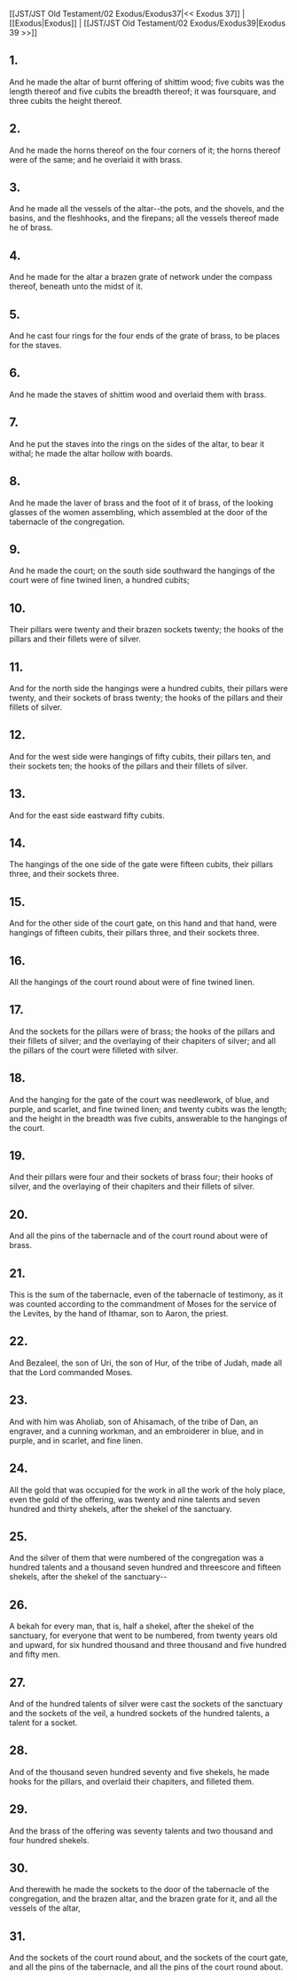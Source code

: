 [[JST/JST Old Testament/02 Exodus/Exodus37|<< Exodus 37]] | [[Exodus|Exodus]] | [[JST/JST Old Testament/02 Exodus/Exodus39|Exodus 39 >>]]
## 1.
And he made the altar of burnt offering of shittim wood; five cubits was the length thereof and five cubits the breadth thereof; it was foursquare, and three cubits the height thereof.
## 2.
And he made the horns thereof on the four corners of it; the horns thereof were of the same; and he overlaid it with brass.
## 3.
And he made all the vessels of the altar\--the pots, and the shovels, and the basins, and the fleshhooks, and the firepans; all the vessels thereof made he of brass.
## 4.
And he made for the altar a brazen grate of network under the compass thereof, beneath unto the midst of it.
## 5.
And he cast four rings for the four ends of the grate of brass, to be places for the staves.
## 6.
And he made the staves of shittim wood and overlaid them with brass.
## 7.
And he put the staves into the rings on the sides of the altar, to bear it withal; he made the altar hollow with boards.
## 8.
And he made the laver of brass and the foot of it of brass, of the looking glasses of the women assembling, which assembled at the door of the tabernacle of the congregation.
## 9.
And he made the court; on the south side southward the hangings of the court were of fine twined linen, a hundred cubits;
## 10.
Their pillars were twenty and their brazen sockets twenty; the hooks of the pillars and their fillets were of silver.
## 11.
And for the north side the hangings were a hundred cubits, their pillars were twenty, and their sockets of brass twenty; the hooks of the pillars and their fillets of silver.
## 12.
And for the west side were hangings of fifty cubits, their pillars ten, and their sockets ten; the hooks of the pillars and their fillets of silver.
## 13.
And for the east side eastward fifty cubits.
## 14.
The hangings of the one side of the gate were fifteen cubits, their pillars three, and their sockets three.
## 15.
And for the other side of the court gate, on this hand and that hand, were hangings of fifteen cubits, their pillars three, and their sockets three.
## 16.
All the hangings of the court round about were of fine twined linen.
## 17.
And the sockets for the pillars were of brass; the hooks of the pillars and their fillets of silver; and the overlaying of their chapiters of silver; and all the pillars of the court were filleted with silver.
## 18.
And the hanging for the gate of the court was needlework, of blue, and purple, and scarlet, and fine twined linen; and twenty cubits was the length; and the height in the breadth was five cubits, answerable to the hangings of the court.
## 19.
And their pillars were four and their sockets of brass four; their hooks of silver, and the overlaying of their chapiters and their fillets of silver.
## 20.
And all the pins of the tabernacle and of the court round about were of brass.
## 21.
This is the sum of the tabernacle, even of the tabernacle of testimony, as it was counted according to the commandment of Moses for the service of the Levites, by the hand of Ithamar, son to Aaron, the priest.
## 22.
And Bezaleel, the son of Uri, the son of Hur, of the tribe of Judah, made all that the Lord commanded Moses.
## 23.
And with him was Aholiab, son of Ahisamach, of the tribe of Dan, an engraver, and a cunning workman, and an embroiderer in blue, and in purple, and in scarlet, and fine linen.
## 24.
All the gold that was occupied for the work in all the work of the holy place, even the gold of the offering, was twenty and nine talents and seven hundred and thirty shekels, after the shekel of the sanctuary.
## 25.
And the silver of them that were numbered of the congregation was a hundred talents and a thousand seven hundred and threescore and fifteen shekels, after the shekel of the sanctuary\--
## 26.
A bekah for every man, that is, half a shekel, after the shekel of the sanctuary, for everyone that went to be numbered, from twenty years old and upward, for six hundred thousand and three thousand and five hundred and fifty men.
## 27.
And of the hundred talents of silver were cast the sockets of the sanctuary and the sockets of the veil, a hundred sockets of the hundred talents, a talent for a socket.
## 28.
And of the thousand seven hundred seventy and five shekels, he made hooks for the pillars, and overlaid their chapiters, and filleted them.
## 29.
And the brass of the offering was seventy talents and two thousand and four hundred shekels.
## 30.
And therewith he made the sockets to the door of the tabernacle of the congregation, and the brazen altar, and the brazen grate for it, and all the vessels of the altar,
## 31.
And the sockets of the court round about, and the sockets of the court gate, and all the pins of the tabernacle, and all the pins of the court round about.

